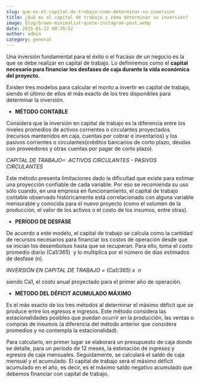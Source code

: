```yaml
---
slug: que-es-el-capital-de-trabajo-como-determinar-su-inversion
title: ¿Qué es el capital de trabajo y cómo determinar su inversión?
image: blog/brown-minimalist-quote-instagram-post.webp
date: 2025-01-22 00:20:52
author: admin
category: general
---
```





Una inversión fundamental para el éxito o el fracaso de un negocio es la que se debe realizar en capital de trabajo. Lo definiremos como el **capital necesario para financiar los desfases de caja durante la vida económica del proyecto.** 

Existen tres modelos para calcular el monto a invertir en capital de trabajo, siendo el último de ellos el más exacto de los tres disponibles para determinar la inversión. 

- **MÉTODO CONTABLE**

Considera que la inversión en capital de trabajo es la diferencia entre los niveles promedios de activos corrientes o circulantes proyectados (recursos mantenidos en caja, cuentas por cobrar e inventarios) y los pasivos corrientes o circulantes(créditos bancarios de corto plazo, deudas con proveedores y otras cuentas por pagar de corto plazo).





_CAPITAL DE TRABAJO=  ACTIVOS CIRCULANTES - PASIVOS CIRCULANTES_ 


Este método presenta limitaciones dado la dificultad que existe para estimar una proyección confiable de cada variable. Por eso se recomienda su uso sólo cuando, en una empresa en funcionamiento, el capital de trabajo contable observado históricamente está correlacionado con alguna variable mensurable y conocida para el nuevo proyecto (como el volumen de la producción, el valor de los activos o el costo de los insumos, entre otras). 





- **PERÍODO DE DESFASE**

De acuerdo a este modelo, el capital de trabajo se calcula como la cantidad de recursos necesarios para financiar los costos de operación desde que se inician los desembolsos hasta que se recuperan. Para ello, toma el costo promedio diario (Ca1/365)  y lo multiplica por el número de días estimados de desfase (n).





_INVERSIÓN EN CAPITAL DE TRABAJO = (Ca1/365) x  n_   





siendo Ca1, el costo anual proyectado para el primer año de operación. 





- **MÉTODO DEL DÉFICIT ACUMULADO MÁXIMO**

Es el más exacto de los tres métodos al determinar el máximo déficit que se produce entre los egresos e ingresos. Este método considera las estacionalidades posibles que puedan ocurrir en la producción, las ventas o compras de insumos (a diferencia del método anterior que considera promedios y no contempla la estacionalidad).

Para calcularlo, en primer lugar se elaborará un presupuesto de caja donde se detalle, para un período de 12 meses, la estimación de ingresos y egresos de caja mensuales. Seguidamente, se calculará el saldo de caja mensual y el acumulado. El capital de trabajo será el máximo déficit acumulado en el año, es decir, es el máximo saldo negativo acumulado que debemos financiar con capital de trabajo. 




